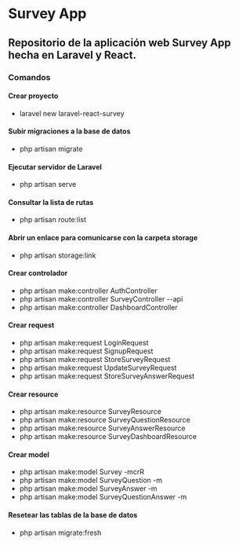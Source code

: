 # Survey App

## Repositorio de la aplicación web Survey App hecha en Laravel y React.

### Comandos

#### Crear proyecto

- laravel new laravel-react-survey

#### Subir migraciones a la base de datos

- php artisan migrate

#### Ejecutar servidor de Laravel

- php artisan serve

#### Consultar la lista de rutas

- php artisan route:list

#### Abrir un enlace para comunicarse con la carpeta storage

- php artisan storage:link

#### Crear controlador

- php artisan make:controller AuthController
- php artisan make:controller SurveyController --api
- php artisan make:controller DashboardController

#### Crear request

- php artisan make:request LoginRequest
- php artisan make:request SignupRequest
- php artisan make:request StoreSurveyRequest
- php artisan make:request UpdateSurveyRequest
- php artisan make:request StoreSurveyAnswerRequest

#### Crear resource

- php artisan make:resource SurveyResource
- php artisan make:resource SurveyQuestionResource
- php artisan make:resource SurveyAnswerResource
- php artisan make:resource SurveyDashboardResource

#### Crear model

- php artisan make:model Survey -mcrR
- php artisan make:model SurveyQuestion -m
- php artisan make:model SurveyAnswer -m
- php artisan make:model SurveyQuestionAnswer -m

#### Resetear las tablas de la base de datos

- php artisan migrate:fresh